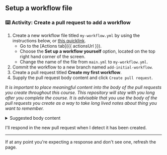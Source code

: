 ## Setup a workflow file

### :keyboard: Activity: Create a pull request to add a workflow

1. Create a new workflow file titled `my-workflow.yml` by using the instructions below, or [this quicklink]({{quicklink}}).
   - Go to the [Actions tab]({{ actionsUrl }}).
   - Choose the **Set up a workflow yourself** option, located on the top right hand corner of the screen.
   - Change the name of the file from `main.yml` to `my-workflow.yml`.
1. Commit the workflow to a new branch named `add-initial-workflow`.
1. Create a pull request titled **Create my first workflow**.
1. Supply the pull request body content and click `Create pull request`.

_It is important to place meaningful content into the body of the pull requests you create throughout this course. This repository will stay with you long after you complete the course. It is advisable that you use the body of the pull requests you create as a way to take long lived notes about thing you want to remember._

<details><summary>Suggested body content</summary>

`Workflow files are the recipe for task automation. This is where actions are placed if I want to use them for a task.`

</details>

I'll respond in the new pull request when I detect it has been created.

---

If at any point you're expecting a response and don't see one, refresh the page.

